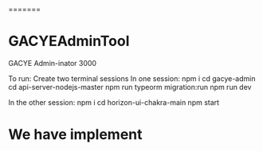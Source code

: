 =======
# GACYEAdminTool
GACYE Admin-inator 3000


To run:
Create two terminal sessions
In one session:
npm i
cd gacye-admin
cd api-server-nodejs-master
npm run typeorm migration:run 
npm run dev

In the other session:
npm i
cd horizon-ui-chakra-main
npm start

We have implement
=======

